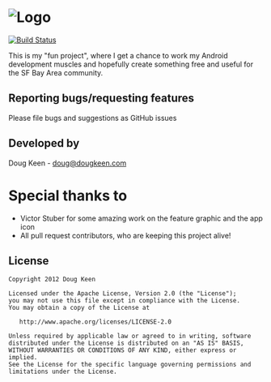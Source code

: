 # ![Logo](https://raw.github.com/dougkeen/BartRunnerAndroid/master/featuredGraphic.png)

[![Build Status](https://travis-ci.org/dougkeen/BartRunnerAndroid.svg?branch=master)](https://travis-ci.org/dougkeen/BartRunnerAndroid)

This is my "fun project", where I get a chance to work my Android development muscles and hopefully create something free and useful for the SF Bay Area community.

## Reporting bugs/requesting features
Please file bugs and suggestions as GitHub issues

## Developed by
Doug Keen - doug@dougkeen.com

# Special thanks to

* Victor Stuber for some amazing work on the feature graphic and the app icon
* All pull request contributors, who are keeping this project alive!


## License

    Copyright 2012 Doug Keen

    Licensed under the Apache License, Version 2.0 (the "License");
    you may not use this file except in compliance with the License.
    You may obtain a copy of the License at

       http://www.apache.org/licenses/LICENSE-2.0

    Unless required by applicable law or agreed to in writing, software
    distributed under the License is distributed on an "AS IS" BASIS,
    WITHOUT WARRANTIES OR CONDITIONS OF ANY KIND, either express or implied.
    See the License for the specific language governing permissions and
    limitations under the License.
